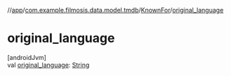 //[app](../../../index.md)/[com.example.filmosis.data.model.tmdb](../index.md)/[KnownFor](index.md)/[original_language](original_language.md)

# original_language

[androidJvm]\
val [original_language](original_language.md): [String](https://kotlinlang.org/api/latest/jvm/stdlib/kotlin/-string/index.html)

